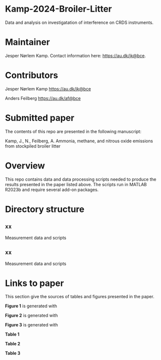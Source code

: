 # Kamp-2024-Broiler-Litter
Data and analysis on investigatation of interference on CRDS instruments.

# Maintainer
Jesper Nørlem Kamp.
Contact information here: <https://au.dk/jk@bce>.

# Contributors
Jesper Nørlem Kamp <https://au.dk/jk@bce>

Anders Feilberg <https://au.dk/af@bce>

# Submitted paper
The contents of this repo are presented in the following manuscript:

Kamp, J., N., Feilberg, A. Ammonia, methane, and nitrous oxide emissions from stockpiled broiler litter

# Overview
This repo contains data and data processing scripts needed to produce the results presented in the paper listed above.
The scripts run in MATLAB R2023b and require several add-on packages.

# Directory structure

## `xx`
Measurement data and scripts 

## `xx`
Measurement data and scripts 

# Links to paper
This section give the sources of tables and figures presented in the paper.

**Figure 1** is generated with

**Figure 2** is generated with 

**Figure 3** is generated with 

**Table 1** 

**Table 2** 

**Table 3** 
